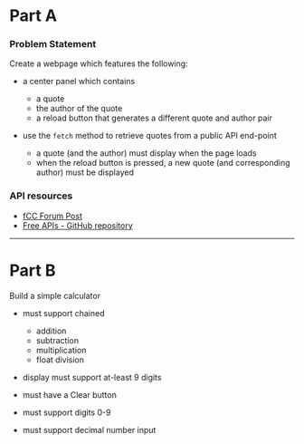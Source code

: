 # Part A 

### Problem Statement

Create a webpage which features the following:

- a center panel which contains 
    - a quote 
    - the author of the quote
    - a reload button that generates a different quote and author pair 

- use the `fetch` method to retrieve quotes from a public API end-point
    - a quote (and the author) must display when the page loads 
    - when the reload button is pressed, a new quote (and corresponding author) must be displayed 


### API resources 

- [fCC Forum Post](https://forum.freecodecamp.org/t/free-api-inspirational-quotes-json-with-code-examples/311373)
- [Free APIs - GitHub repository](https://github.com/public-apis/public-apis)

***

# Part B

Build a simple calculator 

- must support chained
    - addition
    - subtraction
    - multiplication
    - float division

- display must support at-least 9 digits 
- must have a Clear button 
- must support digits 0-9 
- must support decimal number input
